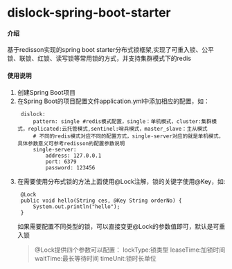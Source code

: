 # dislock-spring-boot-starter

#### 介绍
基于redisson实现的spring boot starter分布式锁框架,实现了可重入锁、公平锁、联锁、红锁、读写锁等常用锁的方式，并支持集群模式下的redis

#### 使用说明

1. 创建Spring Boot项目
2. 在Spring Boot的项目配置文件application.yml中添加相应的配置，如：
   ```
    dislock: 
        pattern: single #redis模式配置，single：单机模式，cluster:集群模式，replicated:云托管模式,sentinel:哨兵模式，master_slave：主从模式
        # 不同的redis模式对应不同的配置方式，single-server对应的就是单机模式，具体参数意义可参考redisson的配置参数说明
        single-server: 
            address: 127.0.0.1
            port: 6379
            password: 123456
   ```
3. 在需要使用分布式锁的方法上面使用@Lock注解，锁的关键字使用@Key，如:
   ```
    @Lock
	public void hello(String ces, @Key String orderNo) {
		System.out.println("hello");
	}
   ```
   如果需要配置不同类型的锁，可以直接变更@Lock的参数值即可，默认是可重入锁
   > @Lock提供四个参数可以配置：
   > lockType:锁类型
   > leaseTime:加锁时间
   > waitTime:最长等待时间
   > timeUnit:锁时长单位